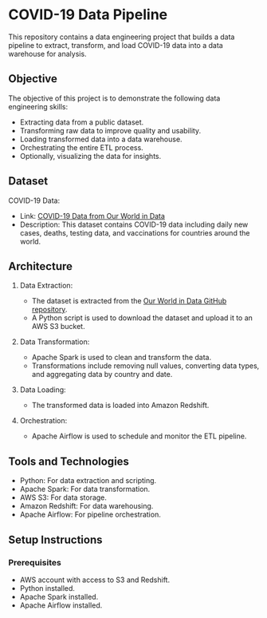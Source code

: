 # COVID-19 Data Pipeline

This repository contains a data engineering project that builds a data pipeline to extract, transform, and load COVID-19 data into a data warehouse for analysis.

## Objective

The objective of this project is to demonstrate the following data engineering skills:
- Extracting data from a public dataset.
- Transforming raw data to improve quality and usability.
- Loading transformed data into a data warehouse.
- Orchestrating the entire ETL process.
- Optionally, visualizing the data for insights.

## Dataset

COVID-19 Data:
- Link: [COVID-19 Data from Our World in Data](https://github.com/owid/covid-19-data/tree/master/public/data)
- Description: This dataset contains COVID-19 data including daily new cases, deaths, testing data, and vaccinations for countries around the world.

## Architecture

1. Data Extraction:
   - The dataset is extracted from the [Our World in Data GitHub repository](https://github.com/owid/covid-19-data/tree/master/public/data).
   - A Python script is used to download the dataset and upload it to an AWS S3 bucket.

2. Data Transformation:
   - Apache Spark is used to clean and transform the data.
   - Transformations include removing null values, converting data types, and aggregating data by country and date.

3. Data Loading:
   - The transformed data is loaded into Amazon Redshift.

4. Orchestration:
   - Apache Airflow is used to schedule and monitor the ETL pipeline.

## Tools and Technologies

- Python: For data extraction and scripting.
- Apache Spark: For data transformation.
- AWS S3: For data storage.
- Amazon Redshift: For data warehousing.
- Apache Airflow: For pipeline orchestration.

## Setup Instructions

### Prerequisites

- AWS account with access to S3 and Redshift.
- Python installed.
- Apache Spark installed.
- Apache Airflow installed.
